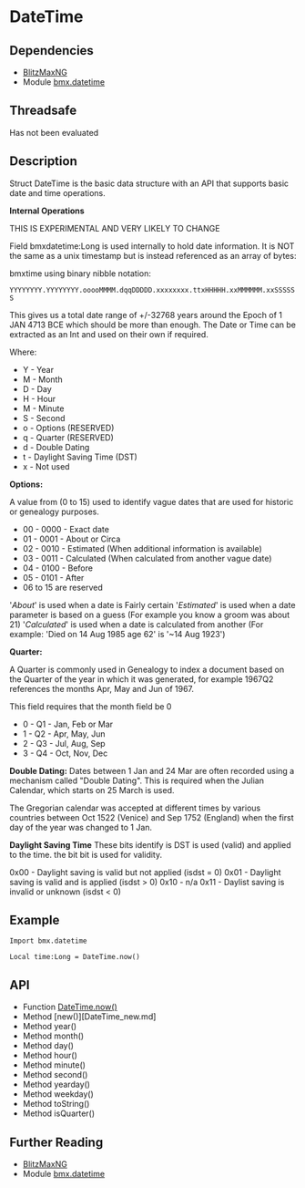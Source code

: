 # DateTime

## Dependencies
* [BlitzMaxNG](https://blitzmax.org)
* Module [bmx.datetime](../README.md)

## Threadsafe
Has not been evaluated

## Description

Struct DateTime is the basic data structure with an API that supports basic date and time operations.

**Internal Operations**

THIS IS EXPERIMENTAL AND VERY LIKELY TO CHANGE

Field bmxdatetime:Long is used internally to hold date information. It is NOT the same as a unix timestamp but is instead referenced as an array of bytes:

bmxtime using binary nibble notation:

```YYYYYYYY.YYYYYYYY.ooooMMMM.dqqDDDDD.xxxxxxxx.ttxHHHHH.xxMMMMMM.xxSSSSSS```

This gives us a total date range of +/-32768 years around the Epoch of 1 JAN 4713 BCE which should be more than enough.
The Date or Time can be extracted as an Int and used on their own if required.

Where:
* Y - Year
* M - Month
* D - Day
* H - Hour
* M - Minute
* S - Second
* o - Options (RESERVED)
* q - Quarter (RESERVED)
* d - Double Dating
* t - Daylight Saving Time (DST)
* x - Not used

**Options:**

A value from (0 to 15) used to identify vague dates that are used for historic or genealogy purposes.

* 00 - 0000 - Exact date
* 01 - 0001 - About or Circa
* 02 - 0010 - Estimated (When additional information is available)
* 03 - 0011 - Calculated (When calculated from another vague date)
* 04 - 0100 - Before
* 05 - 0101 - After
* 06 to 15 are reserved

'*About*' is used when a date is Fairly certain
'*Estimated*' is used when a date parameter is based on a guess (For example you know a groom was about 21)
'*Calculated*' is used when a date is calculated from another (For example: 'Died on 14 Aug 1985 age 62' is '~14 Aug 1923')

**Quarter:**

A Quarter is commonly used in Genealogy to index a document based on the Quarter of the year in which it was generated, for example 1967Q2 references the months Apr, May and Jun of 1967.

This field requires that the month field be 0

* 0 - Q1 - Jan, Feb or Mar
* 1 - Q2 - Apr, May, Jun
* 2 - Q3 - Jul, Aug, Sep
* 3 - Q4 - Oct, Nov, Dec

**Double Dating:**
Dates between 1 Jan and 24 Mar are often recorded using a mechanism called "Double Dating". This is required when the Julian Calendar, which starts on 25 March is used.

The Gregorian calendar was accepted at different times by various countries between Oct 1522 (Venice) and Sep 1752 (England) when the first day of the year was changed to 1 Jan.

**Daylight Saving Time**
These bits identify is DST is used (valid) and applied to the time.
the bit bit is used for validity.

0x00    - Daylight saving is valid but not applied  (isdst = 0) 
0x01    - Daylight saving is valid and is applied   (isdst > 0)
0x10    - n/a
0x11    - Daylist saving is invalid or unknown      (isdst < 0)

## Example
```
Import bmx.datetime

Local time:Long = DateTime.now()
```

## API
* Function [DateTime.now()](DateTime_now.md)
* Method [new()][DateTime_new.md]
* Method year()
* Method month()
* Method day()
* Method hour()
* Method minute()
* Method second()
* Method yearday()
* Method weekday()
* Method toString()
* Method isQuarter()

## Further Reading
* [BlitzMaxNG](https://blitzmax.org)
* Module [bmx.datetime](../README.md)
